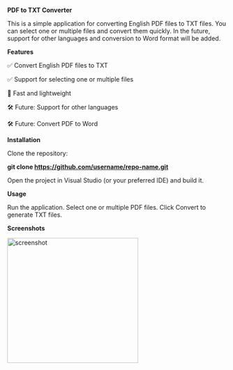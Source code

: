 **PDF to TXT Converter**

This is a simple application for converting English PDF files to TXT files.
You can select one or multiple files and convert them quickly.
In the future, support for other languages and conversion to Word format will be added.

**Features**

✅ Convert English PDF files to TXT

✅ Support for selecting one or multiple files

🚀 Fast and lightweight

🛠️ Future: Support for other languages

🛠️ Future: Convert PDF to Word

**Installation**

Clone the repository:

**git clone https://github.com/username/repo-name.git**

Open the project in Visual Studio (or your preferred IDE) and build it.

**Usage**

Run the application.
Select one or multiple PDF files.
Click Convert to generate TXT files.

**Screenshots**

<img width="300" height="287" alt="screenshot" src="https://github.com/user-attachments/assets/49713595-33fe-4e71-830d-7da5053fb490" />
